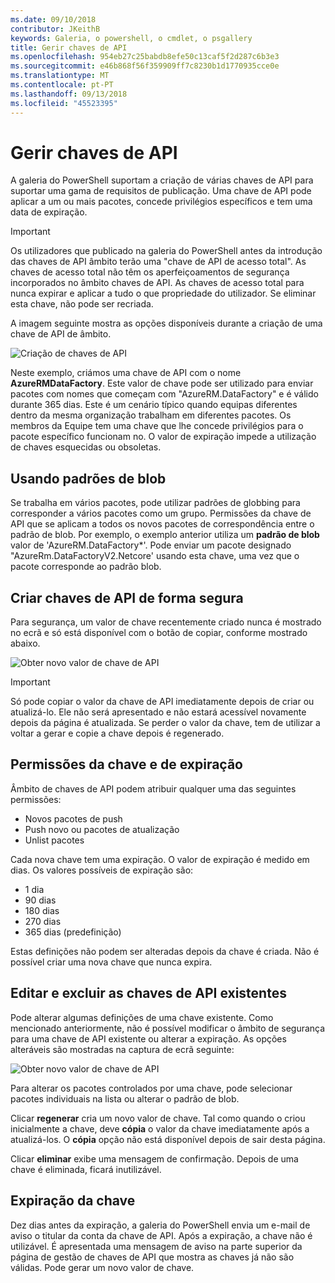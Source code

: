 ```yaml
---
ms.date: 09/10/2018
contributor: JKeithB
keywords: Galeria, o powershell, o cmdlet, o psgallery
title: Gerir chaves de API
ms.openlocfilehash: 954eb27c25babdb8efe50c13caf5f2d287c6b3e3
ms.sourcegitcommit: e46b868f56f359909ff7c8230b1d1770935cce0e
ms.translationtype: MT
ms.contentlocale: pt-PT
ms.lasthandoff: 09/13/2018
ms.locfileid: "45523395"
---
```

# <a name="managing-api-keys"></a>Gerir chaves de API

A galeria do PowerShell suportam a criação de várias chaves de API para suportar uma gama de requisitos de publicação. Uma chave de API pode aplicar a um ou mais pacotes, concede privilégios específicos e tem uma data de expiração.

> [!IMPORTANT]
> Os utilizadores que publicado na galeria do PowerShell antes da introdução das chaves de API âmbito terão uma "chave de API de acesso total". As chaves de acesso total não têm os aperfeiçoamentos de segurança incorporados no âmbito chaves de API. As chaves de acesso total para nunca expirar e aplicar a tudo o que propriedade do utilizador. Se eliminar esta chave, não pode ser recriada.

A imagem seguinte mostra as opções disponíveis durante a criação de uma chave de API de âmbito.

![Criação de chaves de API](../../Images/PSGallery_KeyScoped.png)

Neste exemplo, criámos uma chave de API com o nome **AzureRMDataFactory**. Este valor de chave pode ser utilizado para enviar pacotes com nomes que começam com "AzureRM.DataFactory" e é válido durante 365 dias. Este é um cenário típico quando equipas diferentes dentro da mesma organização trabalham em diferentes pacotes. Os membros da Equipe tem uma chave que lhe concede privilégios para o pacote específico funcionam no.
O valor de expiração impede a utilização de chaves esquecidas ou obsoletas.

## <a name="using-glob-patterns"></a>Usando padrões de blob

Se trabalha em vários pacotes, pode utilizar padrões de globbing para corresponder a vários pacotes como um grupo. Permissões da chave de API que se aplicam a todos os novos pacotes de correspondência entre o padrão de blob. Por exemplo, o exemplo anterior utiliza um **padrão de blob** valor de 'AzureRM.DataFactory*'. Pode enviar um pacote designado "AzureRm.DataFactoryV2.Netcore' usando esta chave, uma vez que o pacote corresponde ao padrão blob.

## <a name="create-api-keys-securely"></a>Criar chaves de API de forma segura

Para segurança, um valor de chave recentemente criado nunca é mostrado no ecrã e só está disponível com o botão de copiar, conforme mostrado abaixo.

![Obter novo valor de chave de API](../../Images/PSGallery_CopyCreatedKey.png)

> [!IMPORTANT]
> Só pode copiar o valor da chave de API imediatamente depois de criar ou atualizá-lo. Ele não será apresentado e não estará acessível novamente depois da página é atualizada. Se perder o valor da chave, tem de utilizar a voltar a gerar e copie a chave depois é regenerado.

## <a name="key-permissions-and-expiration"></a>Permissões da chave e de expiração

Âmbito de chaves de API podem atribuir qualquer uma das seguintes permissões:

- Novos pacotes de push
- Push novo ou pacotes de atualização
- Unlist pacotes

Cada nova chave tem uma expiração. O valor de expiração é medido em dias. Os valores possíveis de expiração são:

- 1 dia
- 90 dias
- 180 dias
- 270 dias
- 365 dias (predefinição)

Estas definições não podem ser alteradas depois da chave é criada. Não é possível criar uma nova chave que nunca expira.

## <a name="editing-and-deleting-existing-api-keys"></a>Editar e excluir as chaves de API existentes

Pode alterar algumas definições de uma chave existente. Como mencionado anteriormente, não é possível modificar o âmbito de segurança para uma chave de API existente ou alterar a expiração. As opções alteráveis são mostradas na captura de ecrã seguinte:

![Obter novo valor de chave de API](../../Images/PSGallery_EditAPIKey.png)

Para alterar os pacotes controlados por uma chave, pode selecionar pacotes individuais na lista ou alterar o padrão de blob.

Clicar **regenerar** cria um novo valor de chave. Tal como quando o criou inicialmente a chave, deve **cópia** o valor da chave imediatamente após a atualizá-los. O **cópia** opção não está disponível depois de sair desta página.

Clicar **eliminar** exibe uma mensagem de confirmação. Depois de uma chave é eliminada, ficará inutilizável.

## <a name="key-expiration"></a>Expiração da chave

Dez dias antes da expiração, a galeria do PowerShell envia um e-mail de aviso o titular da conta da chave de API. Após a expiração, a chave não é utilizável. É apresentada uma mensagem de aviso na parte superior da página de gestão de chaves de API que mostra as chaves já não são válidas. Pode gerar um novo valor de chave.
